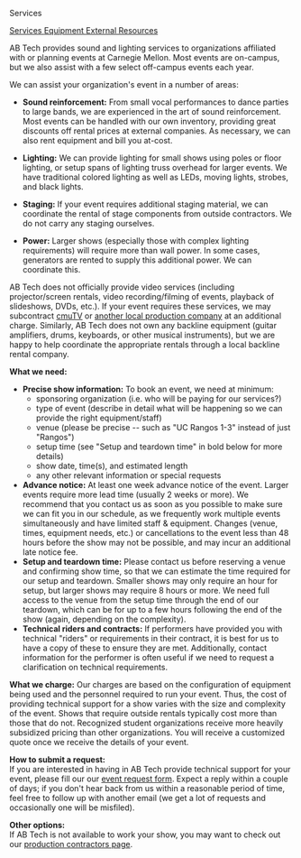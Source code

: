 Services
<div class = "title-header">
  <a href="/services" class="current"> Services </a>
  <a href="/equipment"> Equipment </a>
  <a href="/external"> External Resources </a>
</div>

AB Tech provides sound and lighting services to organizations affiliated with or
planning events at Carnegie Mellon. Most events are on-campus, but we also
assist with a few select off-campus events each year.

We can assist your organization's event in a number of areas:

* **Sound reinforcement:** From small vocal performances to dance
  parties to large bands, we are
  experienced in the art of sound reinforcement. Most events can be handled
  with our own inventory,
  providing great discounts off rental prices at external companies. As
  necessary, we can also
  rent equipment and bill you at-cost.

* **Lighting:** We can provide lighting for small shows using poles or
    floor lighting, or setup
    spans of lighting truss overhead for larger events. We have traditional
    colored lighting as well
    as LEDs, moving lights, strobes, and black lights.

*  **Staging:** If your event requires additional staging material, we
    can coordinate the rental of
    stage components from outside contractors. We do not carry any staging
    ourselves.

*  **Power:** Larger shows (especially those with complex lighting
    requirements) will require
    more than wall power. In some cases, generators are rented to supply this
    additional power.
    We can coordinate this.

AB Tech does not officially provide video services (including
projector/screen rentals, video recording/filming of events, playback of
slideshows, DVDs, etc.). If your event requires these services, we may
subcontract <a href="http://www.cmutv.org/" target="_blank">cmuTV</a> or <a
    href="/external">another local production company</a> at an
additional charge. Similarly, AB Tech does not own any backline equipment
(guitar amplifiers, drums, keyboards, or other musical instruments), but we
are happy to help coordinate the appropriate rentals through a local
backline rental company.

**What we need:**
<ul>
  <li><b>Precise show information:</b> To book an event, we need at minimum:
    <ul>
      <li>sponsoring organization (i.e. who will be paying for our
        services?)
      </li>
      <li>type of event (describe in detail what will be happening so we can
        provide the right equipment/staff)
      </li>
      <li>venue (please be precise -- such as "UC Rangos 1-3" instead of just
        "Rangos")
      </li>
      <li>setup time (see "Setup and teardown time" in bold below for more
        details)
      </li>
      <li>show date, time(s), and estimated length</li>
      <li>any other relevant information or special requests</li>
    </ul>

  <li><b>Advance notice:</b> At least one week advance notice of the event.
    Larger events require more lead time (usually 2 weeks or more). We
    recommend that
    you contact us as soon as you possible to make sure we can fit you in our
    schedule, as
    we frequently work multiple events simultaneously and have limited staff
    &amp; equipment.
    Changes (venue, times, equipment needs, etc.) or cancellations to the
    event less than 48
    hours before the show may not be possible, and may incur an additional
    late notice fee.
  </li>

  <li><b>Setup and teardown time:</b> Please contact us before reserving a
    venue and
    confirming show time, so that we can estimate the time required for our
    setup and teardown.
    Smaller shows may only require an hour for setup, but larger shows may
    require 8 hours or more.
    We need full access to the venue from the setup time through the end of
    our teardown, which can
    be for up to a few hours following the end of the show (again, depending
    on the complexity).
  </li>

  <li><b>Technical riders and contracts:</b> If performers have provided you
    with technical
    "riders" or requirements in their contract, it is best for us to have a
    copy of these to
    ensure they are met. Additionally, contact information for the performer
    is often useful
    if we need to request a clarification on technical requirements.
  </li>
</ul>

**What we charge:**
Our charges are based on the configuration of equipment being used and the
personnel required to run
your event. Thus, the cost of providing technical support for a show varies
with the size and complexity
of the event. Shows that require outside rentals typically cost more than
those that do not. Recognized
student organizations receive more heavily subsidized pricing than other
organizations.
You will receive a customized quote once we receive the details of your event.

**How to submit a request:**  
If you are interested in having in AB Tech provide technical support for
your event, please fill our our [event request form](/request).
Expect a reply within a couple of days; if you don't hear back from us
within a reasonable period of time, feel free to follow up with another
email (we get a lot of requests and occasionally one will be misfiled).

**Other options:**  
If AB Tech is not available to work your show, you may want to check out our
[production contractors page](/external).
